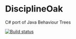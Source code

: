 DisciplineOak
=============

C# port of Java Behaviour Trees



[![Build status](https://ci.appveyor.com/api/projects/status/ibsf6byltrck1fcp?svg=true)](https://ci.appveyor.com/project/batbuild/disciplineoak)


